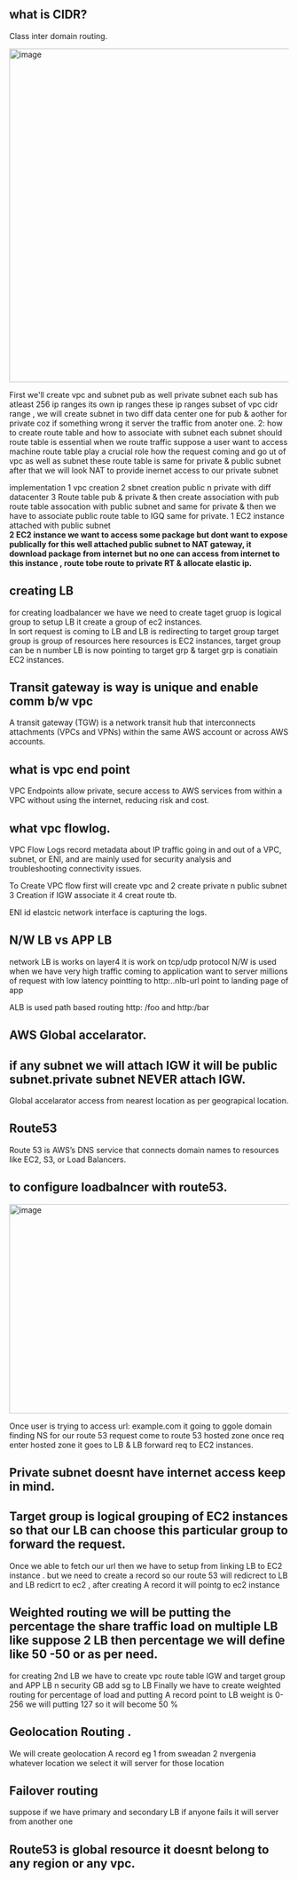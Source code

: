 ## what is CIDR?
Class inter domain routing.

<img width="870" height="601" alt="image" src="https://github.com/user-attachments/assets/f871cb26-8fd6-4988-9f2c-e223f8dc0314" />


First we'll create vpc and subnet pub as well private subnet each sub has atleast 256 ip ranges  its own ip ranges these ip ranges subset of vpc cidr range , we will create subnet in two diff data center one for pub & aother for private coz if something wrong it server the traffic from anoter one.
2: how to create route table and how to associate with subnet each subnet should  route table is essential when we route traffic suppose a user want to access machine 
route table play a crucial role how the request coming and go ut of vpc as well as subnet these route table is same for private & public subnet 
after that we will look NAT to provide inernet access to our private subnet     

implementation 1 vpc creation 2 sbnet creation public n private with diff datacenter 3 Route table pub & private & then create association with pub route table assocation with public subnet and same for private & then we have to associate public route table to IGQ same for private.
1 EC2 instance attached with public subnet   
**2 EC2 instance we want to access some package but dont want to expose publically for this well attached public subnet to NAT gateway, it download package from internet but no one can access from internet to this instance , route tobe route to private RT & allocate elastic ip.**  

## creating LB 
for creating loadbalancer we have we need to create taget gruop is logical group to setup LB it create a group of ec2 instances.  
In sort request is coming to LB and LB is redirecting to target group target group is group of resources here resources is EC2 instances, target group can be n number LB is now pointing to target grp & target grp is conatiain EC2 instances.

## Transit gateway is way is unique and enable comm b/w vpc

A transit gateway (TGW) is a network transit hub that interconnects attachments (VPCs and VPNs) within the same AWS account or across AWS accounts.

## what is vpc end point 

VPC Endpoints allow private, secure access to AWS services from within a VPC without using the internet, reducing risk and cost.  

## what vpc flowlog.

VPC Flow Logs record metadata about IP traffic going in and out of a VPC, subnet, or ENI, and are mainly used for security analysis and troubleshooting connectivity issues.  

To Create VPC flow first will create vpc and 2 create private n public subnet 3 Creation if IGW associate it 4 creat route tb. 

ENI id elastcic network interface is capturing the logs.  

## N/W LB vs APP LB 

network LB is works on layer4 it is work on tcp/udp protocol N/W is used when we have very high traffic coming to application want to server millions of request with low latency  pointting to http:..nlb-url  point to landing page of app

ALB is used path based routing  http: /foo and http:/bar

## AWS Global accelarator.

## if any subnet we will attach IGW it will be public subnet.private subnet NEVER attach IGW.  

Global accelarator access from  nearest location as per geograpical location.

## Route53

Route 53 is AWS’s DNS service that connects domain names to resources like EC2, S3, or Load Balancers. 

## to configure loadbalncer with route53.

<img width="849" height="377" alt="image" src="https://github.com/user-attachments/assets/494a4256-4b32-4ba5-ac0d-d8409c7b09a9" />


Once user is trying to access url: example.com it going to ggole domain finding NS for our route 53 request come to route 53 hosted zone once req enter hosted zone it goes to LB & LB forward req to EC2 instances.  

## Private subnet doesnt have internet access keep in mind.

## Target group is logical grouping of EC2 instances so that our LB can choose this particular group to forward the request.

Once we able to fetch our url then we have to setup from linking LB to EC2 instance .
but we need to create a record so our route 53 will redicrect to LB and LB redicrt to ec2 , after creating A record it will pointg to ec2 instance 

## Weighted routing we will be putting the percentage the share traffic load on multiple LB like suppose 2 LB then percentage we will define like 50 -50 or as per need.

for creating 2nd LB we have to create vpc route table IGW and target group and APP LB n security GB add sg to LB Finally we have to create weighted routing for percentage of load and putting A record point to LB  weight is 0-256 we will putting 127 so it will become 50 %

## Geolocation Routing .
We will create geolocation A record eg 1 from sweadan 2 nvergenia whatever location we select it will server for those location  

## Failover routing 
suppose if we have primary and secondary LB if anyone fails it will server from another one 

## Route53 is global resource it doesnt belong to any region or any vpc. 






